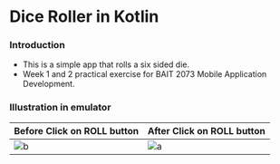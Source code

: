# Dice Roller in Kotlin
### Introduction

- This is a simple app that rolls a six sided die.
- Week 1 and 2 practical exercise for BAIT 2073 Mobile Application Development. 

### Illustration in emulator

| Before Click on ROLL button | After Click on ROLL button |
| ------------- | ------------- |
|![b](https://user-images.githubusercontent.com/66896420/178625002-976bcf58-a9d8-4e9b-b794-848c64420726.png)|  ![a](https://user-images.githubusercontent.com/66896420/178625028-d3806bad-5235-4379-9482-083b5993b4a8.png)|

